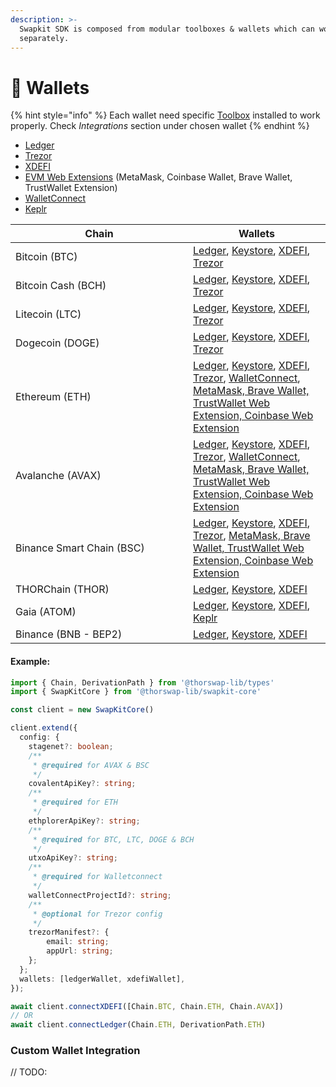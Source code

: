 ```yaml
---
description: >-
  Swapkit SDK is composed from modular toolboxes & wallets which can work
  separately.
---
```


# 💸 Wallets

{% hint style="info" %}
Each wallet need specific [Toolbox](../toolboxes/) installed to work properly. Check _Integrations_ section under chosen wallet
{% endhint %}

* [Ledger](ledger.md)
* [Trezor](broken-reference)
* [XDEFI](broken-reference)
* [EVM Web Extensions](broken-reference) (MetaMask, Coinbase Wallet, Brave Wallet, TrustWallet Extension)
* [WalletConnect](broken-reference)
* [Keplr](broken-reference)

<table data-full-width="true"><thead><tr><th width="268">Chain</th><th>Wallets</th></tr></thead><tbody><tr><td>Bitcoin (BTC)</td><td><a href="ledger.md">Ledger</a>, <a href="keystore.md">Keystore</a>, <a href="xdefi.md">XDEFI</a>, <a href="trezor.md">Trezor</a></td></tr><tr><td>Bitcoin Cash (BCH)</td><td><a href="ledger.md">Ledger</a>, <a href="keystore.md">Keystore</a>, <a href="xdefi.md">XDEFI</a>, <a href="trezor.md">Trezor</a></td></tr><tr><td>Litecoin (LTC)</td><td><a href="ledger.md">Ledger</a>, <a href="keystore.md">Keystore</a>, <a href="xdefi.md">XDEFI</a>, <a href="trezor.md">Trezor</a></td></tr><tr><td>Dogecoin (DOGE)</td><td><a href="ledger.md">Ledger</a>, <a href="keystore.md">Keystore</a>, <a href="xdefi.md">XDEFI</a>, <a href="trezor.md">Trezor</a></td></tr><tr><td>Ethereum (ETH)</td><td><a href="ledger.md">Ledger</a>, <a href="keystore.md">Keystore</a>, <a href="xdefi.md">XDEFI</a>, <a href="trezor.md">Trezor</a>, <a href="walletconnect.md">WalletConnect</a>, <a href="evm-web-extensions.md">MetaMask, Brave Wallet, TrustWallet Web Extension, Coinbase Web Extension</a></td></tr><tr><td>Avalanche (AVAX)</td><td><a href="ledger.md">Ledger</a>, <a href="keystore.md">Keystore</a>, <a href="xdefi.md">XDEFI</a>, <a href="trezor.md">Trezor</a>, <a href="walletconnect.md">WalletConnect</a>, <a href="evm-web-extensions.md">MetaMask, Brave Wallet, TrustWallet Web Extension, Coinbase Web Extension</a></td></tr><tr><td>Binance Smart Chain (BSC)</td><td><a href="ledger.md">Ledger</a>, <a href="keystore.md">Keystore</a>, <a href="xdefi.md">XDEFI</a>, <a href="trezor.md">Trezor</a>, <a href="evm-web-extensions.md">MetaMask, Brave Wallet, TrustWallet Web Extension, Coinbase Web Extension</a></td></tr><tr><td>THORChain (THOR)</td><td><a href="ledger.md">Ledger</a>, <a href="keystore.md">Keystore</a>, <a href="xdefi.md">XDEFI</a></td></tr><tr><td>Gaia (ATOM)</td><td><a href="ledger.md">Ledger</a>, <a href="keystore.md">Keystore</a>, <a href="xdefi.md">XDEFI</a>, <a href="keplr.md">Keplr</a></td></tr><tr><td>Binance (BNB - BEP2)</td><td><a href="ledger.md">Ledger</a>, <a href="keystore.md">Keystore</a>, <a href="xdefi.md">XDEFI</a></td></tr></tbody></table>

#### Example:

```typescript
import { Chain, DerivationPath } from '@thorswap-lib/types'
import { SwapKitCore } from '@thorswap-lib/swapkit-core'

const client = new SwapKitCore()

client.extend({
  config: {
    stagenet?: boolean;
    /**
     * @required for AVAX & BSC
     */
    covalentApiKey?: string;
    /**
     * @required for ETH
     */
    ethplorerApiKey?: string;
    /**
     * @required for BTC, LTC, DOGE & BCH
     */
    utxoApiKey?: string;
    /**
     * @required for Walletconnect
     */
    walletConnectProjectId?: string;
    /**
     * @optional for Trezor config
     */
    trezorManifest?: {
        email: string;
        appUrl: string;
    };
  };
  wallets: [ledgerWallet, xdefiWallet],
});

await client.connectXDEFI([Chain.BTC, Chain.ETH, Chain.AVAX])
// OR
await client.connectLedger(Chain.ETH, DerivationPath.ETH)
```

### Custom Wallet Integration

// TODO:

